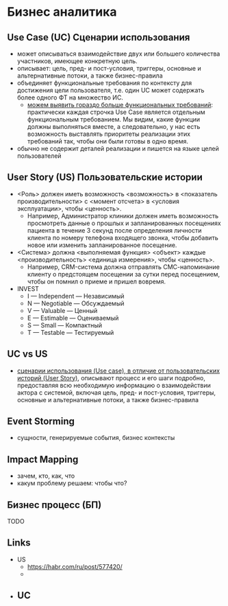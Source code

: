 # Бизнес аналитика

## Use Case (UC) Сценарии использования

- может описываться взаимодействие двух или большего количества участников, имеющее конкретную цель.
- описывает: цель, пред- и пост-условия, триггеры, основные и альтернативные потоки, а также бизнес-правила
- объединяет функциональные требования по контексту для достижения цели пользователя, т.е. один UC может содержать более одного ФТ на множество ИС.
  - [можем выявить гораздо больше функциональных требований](https://systems.education/use-case): практически каждая строчка Use Case является отдельным функциональным требованием. Мы видим, какие функции должны выполняться вместе, а следовательно, у нас есть возможность выставлять приоритеты реализации этих требований так, чтобы они были готовы в одно время.
- обычно не содержит деталей реализации и пишется на языке целей пользователей

## User Story (US) Пользовательские истории

- <Роль> должен иметь возможность <возможность> в <показатель производительности> с <момент отсчета> в <условия эксплуатации>, чтобы <ценность>. 
  - Например, Администратор клиники должен иметь возможность просмотреть данные о прошлых и запланированных посещениях пациента в течение 3 секунд после определения личности клиента по номеру телефона входящего звонка, чтобы добавить новое или изменить запланированное посещение.
- <Система> должна <выполняемая функция> <объект> каждые <производительность> <единица измерения>, чтобы <ценность>. 
  - Например, CRM-система должна отправлять СМС-напоминание клиенту о предстоящем посещении за сутки перед посещением, чтобы он помнил о приеме и пришел вовремя.
- INVEST
  - I — Independent — Независимый
  - N — Negotiable — Обсуждаемый
  - V — Valuable — Ценный
  - E — Estimable — Оцениваемый
  - S — Small — Компактный
  - T — Testable — Тестируемый   

## UC vs US

- [сценарии использования (Use case), в отличие от пользовательских историй (User Story)](https://babok-school.ru/blogs/user-story-vs-use-case-and-uml/), описывают процесс и его шаги подробно, предоставляя всю необходимую информацию о взаимодействии актора с системой, включая цель, пред- и пост-условия, триггеры, основные и альтернативные потоки, а также бизнес-правила

## Event Storming

- сущности, генерируемые события, бизнес контексты

## Impact Mapping

- зачем, кто, как, что 
- какум проблему решаем: чтобы что? 

## Бизнес процесс (БП)

TODO

## Links

- US
  - https://habr.com/ru/post/577420/
  - 
- UC 
  - 
